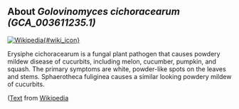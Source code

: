 
About *Golovinomyces cichoracearum (GCA\_003611235.1)* 
--------------------------------------------------------------

[![Wikipedia](/img/wikipedia_logo_v2_en.png){#wiki_icon}](https://en.wikipedia.org/wiki/Erysiphe_cichoracearum)

Erysiphe cichoracearum  is a fungal plant pathogen that causes powdery mildew
disease of cucurbits, including melon, cucumber, pumpkin, and squash. The
primary symptoms are white, powder-like spots on the leaves and stems.
Sphaerotheca fuliginea causes a similar looking powdery mildew of cucurbits.

([Text](https://en.wikipedia.org/wiki/Erysiphe_cichoracearum) from [Wikipedia](http://en.wikipedia.org/) 

